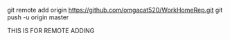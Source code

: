 git remote add origin https://github.com/omgacat520/WorkHomeRep.git
git push -u origin master

THIS IS FOR REMOTE ADDING